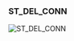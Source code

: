 ### ST_DEL_CONN


![ST_DEL_CONN](https://user-images.githubusercontent.com/116869307/214154770-816b11aa-c17e-4fad-93d5-e43f10015347.png)
















































































